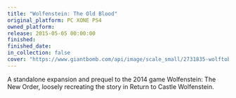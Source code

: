 ```yaml
---
title: "Wolfenstein: The Old Blood"
original_platform: PC XONE PS4
owned_platform: 
release: 2015-05-05 00:00:00
finished: 
finished_date: 
in_collection: false
cover: "https://www.giantbomb.com/api/image/scale_small/2731835-wolftob.jpg"
---
```


A standalone expansion and prequel to the 2014 game Wolfenstein: The New Order, loosely recreating the story in Return to Castle Wolfenstein.
